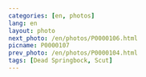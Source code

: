 ```yaml
---
categories: [en, photos]
lang: en
layout: photo
next_photo: /en/photos/P0000106.html
picname: P0000107
prev_photo: /en/photos/P0000104.html
tags: [Dead Springbock, Scut]
---
```

